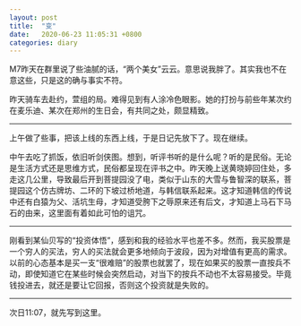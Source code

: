 ```yaml
---
layout: post
title:  "变"
date:   2020-06-23 11:05:31 +0800
categories: diary
---
```


M7昨天在群里说了些油腻的话，“两个美女”云云。意思说我胖了。其实我也不在意这些，只是这的确与事实不符。

昨天骑车去赴约，萱组的局。难得见到有人涂冷色眼影。她的打扮与前些年某次约在麦乐迪、某次在郑州的生日会，有共同之处，颇显精致。

----

上午做了些事，把该上线的东西上线，于是日记先放下了。现在继续。

中午去吃了抓饭，依旧听剑侠图。想到，听评书听的是什么呢？听的是民俗。无论是生活方式还是思维方式，民俗都呈现在评书之中。昨天晚上送黄晓婷回住处，多走这几公里，导致最后开到菩提园没了电，类似于山东的大雪与鲁智深的联系，菩提园这个仿古牌坊、二环的下坡过桥地道，与韩信联系起来。这才知道韩信的传说中还有白猿为父、活坑生母，才知道受胯下之辱原来还有后文，才知道上马石下马石的由来，这里面有着如此可怕的诅咒。

----

刚看到某仙贝写的“投资体悟”，感到和我的经验水平也差不多。然而，我买股票是一个穷人的买法，穷人的买法就会更多地倾向于波段，因为对增值有更高的需求。以前的心态基本是买一支“很难赔”的股票也就罢了，现在如果买的股票一直按兵不动，即使知道它在某些时候会突然启动，对当下的按兵不动也不太容易接受。毕竟钱投进去，就还是要让它回报，否则这个投资就是失败的。

----

次日11:07，就先写到这里。
